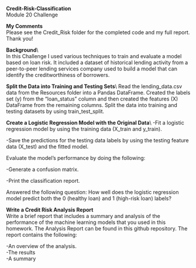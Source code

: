 **Credit-Risk-Classification**\
Module 20 Challenge

**My Comments**\
Please see the Credit_Risk folder for the completed code and my full report. Thank you!

**Background**\  
In this Challenge I used various techniques to train and evaluate a model based on loan
risk. It included a dataset of historical lending activity from a peer-to-peer lending services
company used to build a model that can identify the creditworthiness of borrowers.

**Split the Data into Training and Testing Sets**\ 
Read the lending_data.csv data from the Resources folder into a Pandas DataFrame.
Created the labels set (y) from the “loan_status” column and then created the features (X)
DataFrame from the remaining columns. Split the data into training and testing datasets by using
train_test_split.

**Create a Logistic Regression Model with the Original Data**\ 
-Fit a logistic regression model by using the training data (X_train and y_train).

-Save the predictions for the testing data labels by using the testing feature data (X_test) and the fitted model.

Evaluate the model’s performance by doing the following:

-Generate a confusion matrix.

-Print the classification report.

Answered the following question: How well does the logistic regression model predict both the 0 (healthy loan) and 1 (high-risk loan) labels?

**Write a Credit Risk Analysis Report**  
Write a brief report that includes a summary and analysis of the performance of the machine
learning models that you used in this homework. The Analysis Report can be found in this github
repository. The report contains the following:

-An overview of the analysis.  
-The results  
-A summary  


